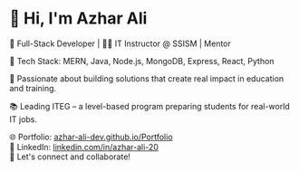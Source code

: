 # 👋 Hi, I'm Azhar Ali

🚀 Full-Stack Developer | 👨‍🏫 IT Instructor @ SSISM | Mentor

🔧 Tech Stack: MERN, Java, Node.js, MongoDB, Express, React, Python

🎯 Passionate about building solutions that create real impact in education and training.

📚 Leading ITEG – a level-based program preparing students for real-world IT jobs.

🌐 Portfolio: [azhar-ali-dev.github.io/Portfolio](https://azhar-ali-dev.github.io/Portfolio/)  
🔗 LinkedIn: [linkedin.com/in/azhar-ali-20](https://www.linkedin.com/in/azhar-ali-20)  
💬 Let's connect and collaborate!

